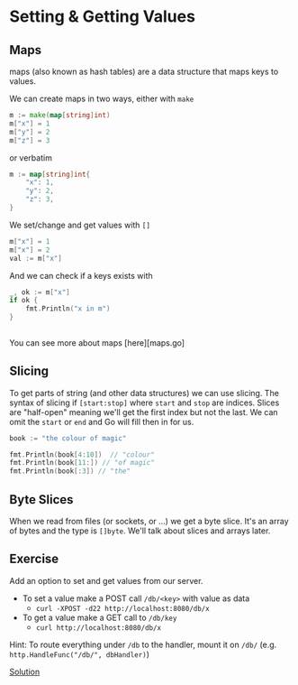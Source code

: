 # Setting & Getting Values

## Maps

maps (also known as hash tables) are a data structure that maps keys to values.

We can create maps in two ways, either with `make`

```go
m := make(map[string]int)
m["x"] = 1
m["y"] = 2
m["z"] = 3
```

or verbatim

```go
m := map[string]int{
	"x": 1,
	"y": 2,
	"z": 3,
}
```

We set/change and get values with `[]`

```go
m["x"] = 1
m["x"] = 2
val := m["x"]
```

And we can check if a keys exists with

```go
_, ok := m["x"]
if ok {
	fmt.Println("x in m")
}
    
```

You can see more about maps [here][maps.go]

## Slicing

To get parts of string (and other data structures) we can use slicing. The
syntax of slicing if `[start:stop]` where `start` and `stop` are indices. Slices
are "half-open" meaning we'll get the first index but not the last. We can omit
the `start` or `end` and Go will fill then in for us.

```go
book := "the colour of magic"

fmt.Println(book[4:10])  // "colour"
fmt.Println(book[11:]) // "of magic"
fmt.Println(book[:3]) // "the"
```

## Byte Slices

When we read from files (or sockets, or ...) we get a byte slice. It's an array
of bytes and the type is `[]byte`. We'll talk about slices and arrays later.


## Exercise

Add an option to set and get values from our server.

* To set a value make a POST call `/db/<key>` with value as data
    * `curl -XPOST -d22 http://localhost:8080/db/x`
* To get a value make a GET call to `/db/key`
    * `curl http://localhost:8080/db/x`

Hint: To route everything under `/db` to the handler, mount it on `/db/` (e.g.
`http.HandleFunc("/db/", dbHandler)`)

[Solution](httpd.go)
